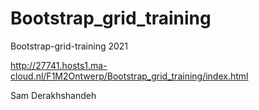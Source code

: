 # Bootstrap_grid_training
Bootstrap-grid-training 2021


http://27741.hosts1.ma-cloud.nl/F1M2Ontwerp/Bootstrap_grid_training/index.html



Sam Derakhshandeh